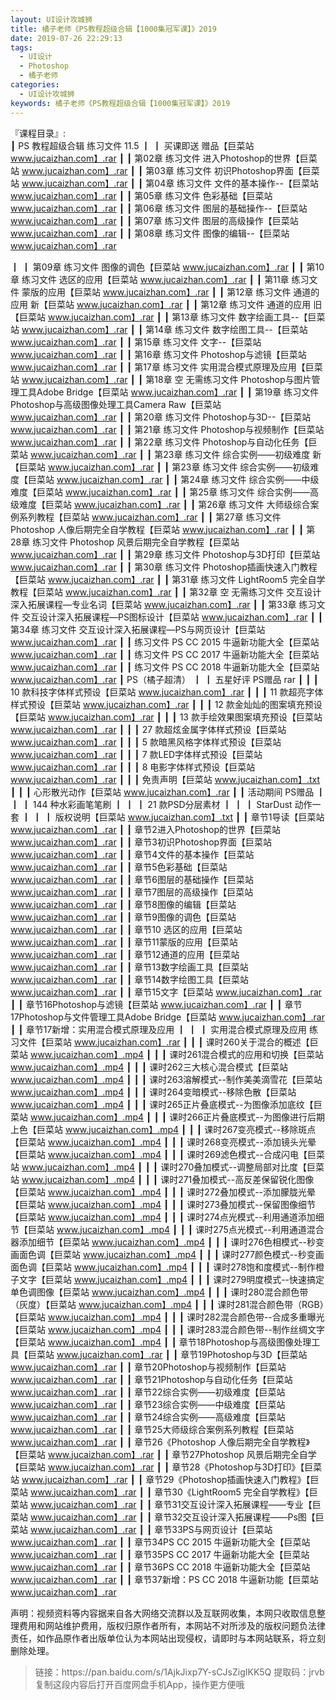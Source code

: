 ```yaml
---
layout: UI设计攻城狮
title: 橘子老师《PS教程超级合辑【1000集冠军课】》2019
date: 2019-07-26 22:29:13
tags:
  - UI设计
  - Photoshop
  - 橘子老师
categories:
  - UI设计攻城狮
keywords: 橘子老师《PS教程超级合辑【1000集冠军课】》2019
---
```

『课程目录』:  
┃  PS 教程超级合辑 练习文件 11.5
┃  ┃  买课即送 赠品【巨菜站 www.jucaizhan.com】.rar
┃  ┃  第02章 练习文件 进入Photoshop的世界【巨菜站 www.jucaizhan.com】.rar
┃  ┃  第03章 练习文件 初识Photoshop界面【巨菜站 www.jucaizhan.com】.rar
┃  ┃  第04章 练习文件 文件的基本操作--【巨菜站 www.jucaizhan.com】.rar
┃  ┃  第05章 练习文件 色彩基础【巨菜站 www.jucaizhan.com】.rar
┃  ┃  第06章 练习文件 图层的基础操作--【巨菜站 www.jucaizhan.com】.rar
┃  ┃  第07章 练习文件 图层的高级操作【巨菜站 www.jucaizhan.com】.rar
┃  ┃  第08章 练习文件 图像的编辑--【巨菜站 www.jucaizhan.com】.rar
<!-- more --> 
┃  ┃  第09章 练习文件 图像的调色【巨菜站 www.jucaizhan.com】.rar
┃  ┃  第10章 练习文件 选区的应用【巨菜站 www.jucaizhan.com】.rar
┃  ┃  第11章 练习文件 蒙版的应用【巨菜站 www.jucaizhan.com】.rar
┃  ┃  第12章 练习文件 通道的应用 新【巨菜站 www.jucaizhan.com】.rar
┃  ┃  第12章 练习文件 通道的应用 旧【巨菜站 www.jucaizhan.com】.rar
┃  ┃  第13章 练习文件 数字绘画工具--【巨菜站 www.jucaizhan.com】.rar
┃  ┃  第14章 练习文件 数字绘图工具--【巨菜站 www.jucaizhan.com】.rar
┃  ┃  第15章 练习文件 文字--【巨菜站 www.jucaizhan.com】.rar
┃  ┃  第16章 练习文件 Photoshop与滤镜【巨菜站 www.jucaizhan.com】.rar
┃  ┃  第17章 练习文件 实用混合模式原理及应用【巨菜站 www.jucaizhan.com】.rar
┃  ┃  第18章 空 无需练习文件 Photoshop与图片管理工具Adobe Bridge【巨菜站 www.jucaizhan.com】.rar
┃  ┃  第19章 练习文件 Photoshop与高级图像处理工具Camera Raw【巨菜站 www.jucaizhan.com】.rar
┃  ┃  第20章 练习文件 Photoshop与3D--【巨菜站 www.jucaizhan.com】.rar
┃  ┃  第21章 练习文件 Photoshop与视频制作【巨菜站 www.jucaizhan.com】.rar
┃  ┃  第22章 练习文件 Photoshop与自动化任务【巨菜站 www.jucaizhan.com】.rar
┃  ┃  第23章 练习文件 综合实例——初级难度 新【巨菜站 www.jucaizhan.com】.rar
┃  ┃  第23章 练习文件 综合实例——初级难度【巨菜站 www.jucaizhan.com】.rar
┃  ┃  第24章 练习文件 综合实例——中级难度【巨菜站 www.jucaizhan.com】.rar
┃  ┃  第25章 练习文件 综合实例——高级难度【巨菜站 www.jucaizhan.com】.rar
┃  ┃  第26章 练习文件 大师级综合案例系列教程【巨菜站 www.jucaizhan.com】.rar
┃  ┃  第27章 练习文件 Photoshop 人像后期完全自学教程【巨菜站 www.jucaizhan.com】.rar
┃  ┃  第28章 练习文件 Photoshop 风景后期完全自学教程【巨菜站 www.jucaizhan.com】.rar
┃  ┃  第29章 练习文件 Photoshop与3D打印【巨菜站 www.jucaizhan.com】.rar
┃  ┃  第30章 练习文件 Photoshop插画快速入门教程【巨菜站 www.jucaizhan.com】.rar
┃  ┃  第31章 练习文件 LightRoom5 完全自学教程【巨菜站 www.jucaizhan.com】.rar
┃  ┃  第32章 空 无需练习文件 交互设计深入拓展课程—专业名词【巨菜站 www.jucaizhan.com】.rar
┃  ┃  第33章 练习文件 交互设计深入拓展课程—PS图标设计【巨菜站 www.jucaizhan.com】.rar
┃  ┃  第34章 练习文件 交互设计深入拓展课程—PS与网页设计【巨菜站 www.jucaizhan.com】.rar
┃  ┃  练习文件 PS CC 2015 牛逼新功能大全【巨菜站 www.jucaizhan.com】.rar
┃  ┃  练习文件 PS CC 2017 牛逼新功能大全【巨菜站 www.jucaizhan.com】.rar
┃  ┃  练习文件 PS CC 2018 牛逼新功能大全【巨菜站 www.jucaizhan.com】.rar
┃  PS（橘子超清）
┃  ┃  五星好评 PS赠品 rar
┃  ┃  ┃  10 款科技字体样式预设【巨菜站 www.jucaizhan.com】.rar
┃  ┃  ┃  11 款超亮字体样式预设【巨菜站 www.jucaizhan.com】.rar
┃  ┃  ┃  12 款金灿灿的图案填充预设【巨菜站 www.jucaizhan.com】.rar
┃  ┃  ┃  13 款手绘效果图案填充预设【巨菜站 www.jucaizhan.com】.rar
┃  ┃  ┃  27 款超炫金属字体样式预设【巨菜站 www.jucaizhan.com】.rar
┃  ┃  ┃  5 款暗黑风格字体样式预设【巨菜站 www.jucaizhan.com】.rar
┃  ┃  ┃  7 款LED字体样式预设【巨菜站 www.jucaizhan.com】.rar
┃  ┃  ┃  8 电影字体样式预设【巨菜站 www.jucaizhan.com】.rar
┃  ┃  ┃  免责声明【巨菜站 www.jucaizhan.com】.txt
┃  ┃  ┃  心形散光动作【巨菜站 www.jucaizhan.com】.rar
┃  ┃  活动期间 PS赠品
┃  ┃  ┃  144 种水彩画笔笔刷
┃  ┃  ┃  21 款PSD分层素材
┃  ┃  ┃  StarDust 动作一套
┃  ┃  ┃  版权说明【巨菜站 www.jucaizhan.com】.txt
┃  ┃  章节1导读【巨菜站 www.jucaizhan.com】.rar
┃  ┃  章节2进入Photoshop的世界【巨菜站 www.jucaizhan.com】.rar
┃  ┃  章节3初识Photoshop界面【巨菜站 www.jucaizhan.com】.rar
┃  ┃  章节4文件的基本操作【巨菜站 www.jucaizhan.com】.rar
┃  ┃  章节5色彩基础【巨菜站 www.jucaizhan.com】.rar
┃  ┃  章节6图层的基础操作【巨菜站 www.jucaizhan.com】.rar
┃  ┃  章节7图层的高级操作【巨菜站 www.jucaizhan.com】.rar
┃  ┃  章节8图像的编辑【巨菜站 www.jucaizhan.com】.rar
┃  ┃  章节9图像的调色【巨菜站 www.jucaizhan.com】.rar
┃  ┃  章节10 选区的应用【巨菜站 www.jucaizhan.com】.rar
┃  ┃  章节11蒙版的应用【巨菜站 www.jucaizhan.com】.rar
┃  ┃  章节12通道的应用【巨菜站 www.jucaizhan.com】.rar
┃  ┃  章节13数字绘画工具【巨菜站 www.jucaizhan.com】.rar
┃  ┃  章节14数字绘图工具【巨菜站 www.jucaizhan.com】.rar
┃  ┃  章节15文字【巨菜站 www.jucaizhan.com】.rar
┃  ┃  章节16Photoshop与滤镜【巨菜站 www.jucaizhan.com】.rar
┃  ┃  章节17Photoshop与文件管理工具Adobe Bridge【巨菜站 www.jucaizhan.com】.rar
┃  ┃  章节17新增：实用混合模式原理及应用
┃  ┃  ┃  实用混合模式原理及应用 练习文件【巨菜站 www.jucaizhan.com】.rar
┃  ┃  ┃  课时260关于混合的概述【巨菜站 www.jucaizhan.com】.mp4
┃  ┃  ┃  课时261混合模式的应用和切换【巨菜站 www.jucaizhan.com】.mp4
┃  ┃  ┃  课时262三大核心混合模式【巨菜站 www.jucaizhan.com】.mp4
┃  ┃  ┃  课时263溶解模式--制作美美滴雪花【巨菜站 www.jucaizhan.com】.mp4
┃  ┃  ┃  课时264变暗模式--移除色散【巨菜站 www.jucaizhan.com】.mp4
┃  ┃  ┃  课时265正片叠底模式--为图像添加底纹【巨菜站 www.jucaizhan.com】.mp4
┃  ┃  ┃  课时266正片叠底模式--为图像进行后期上色【巨菜站 www.jucaizhan.com】.mp4
┃  ┃  ┃  课时267变亮模式--移除斑点【巨菜站 www.jucaizhan.com】.mp4
┃  ┃  ┃  课时268变亮模式--添加镜头光晕【巨菜站 www.jucaizhan.com】.mp4
┃  ┃  ┃  课时269滤色模式--合成闪电【巨菜站 www.jucaizhan.com】.mp4
┃  ┃  ┃  课时270叠加模式--调整局部对比度【巨菜站 www.jucaizhan.com】.mp4
┃  ┃  ┃  课时271叠加模式--高反差保留锐化图像【巨菜站 www.jucaizhan.com】.mp4
┃  ┃  ┃  课时272叠加模式--添加朦胧光晕【巨菜站 www.jucaizhan.com】.mp4
┃  ┃  ┃  课时273叠加模式--保留图像细节【巨菜站 www.jucaizhan.com】.mp4
┃  ┃  ┃  课时274点光模式--利用通道添加细节【巨菜站 www.jucaizhan.com】.mp4
┃  ┃  ┃  课时275点光模式--利用通道混合器添加细节【巨菜站 www.jucaizhan.com】.mp4
┃  ┃  ┃  课时276色相模式--秒变画面色调【巨菜站 www.jucaizhan.com】.mp4
┃  ┃  ┃  课时277颜色模式--秒变画面色调【巨菜站 www.jucaizhan.com】.mp4
┃  ┃  ┃  课时278饱和度模式--制作橙子文字【巨菜站 www.jucaizhan.com】.mp4
┃  ┃  ┃  课时279明度模式--快速搞定单色调图像【巨菜站 www.jucaizhan.com】.mp4
┃  ┃  ┃  课时280混合颜色带（灰度）【巨菜站 www.jucaizhan.com】.mp4
┃  ┃  ┃  课时281混合颜色带（RGB）【巨菜站 www.jucaizhan.com】.mp4
┃  ┃  ┃  课时282混合颜色带--合成多重曝光【巨菜站 www.jucaizhan.com】.mp4
┃  ┃  ┃  课时283混合颜色带--制作丝绸文字【巨菜站 www.jucaizhan.com】.mp4
┃  ┃  章节18Photoshop与高级图像处理工具【巨菜站 www.jucaizhan.com】.rar
┃  ┃  章节19Photoshop与3D【巨菜站 www.jucaizhan.com】.rar
┃  ┃  章节20Photoshop与视频制作【巨菜站 www.jucaizhan.com】.rar
┃  ┃  章节21Photoshop与自动化任务【巨菜站 www.jucaizhan.com】.rar
┃  ┃  章节22综合实例——初级难度【巨菜站 www.jucaizhan.com】.rar
┃  ┃  章节23综合实例——中级难度【巨菜站 www.jucaizhan.com】.rar
┃  ┃  章节24综合实例——高级难度【巨菜站 www.jucaizhan.com】.rar
┃  ┃  章节25大师级综合案例系列教程【巨菜站 www.jucaizhan.com】.rar
┃  ┃  章节26《Photoshop 人像后期完全自学教程》【巨菜站 www.jucaizhan.com】.rar
┃  ┃  章节27Photoshop 风景后期完全自学【巨菜站 www.jucaizhan.com】.rar
┃  ┃  章节28《Photoshop与3D打印》【巨菜站 www.jucaizhan.com】.rar
┃  ┃  章节29《Photoshop插画快速入门教程》【巨菜站 www.jucaizhan.com】.rar
┃  ┃  章节30《LightRoom5 完全自学教程》【巨菜站 www.jucaizhan.com】.rar
┃  ┃  章节31交互设计深入拓展课程——专业【巨菜站 www.jucaizhan.com】.rar
┃  ┃  章节32交互设计深入拓展课程——Ps图【巨菜站 www.jucaizhan.com】.rar
┃  ┃  章节33PS与网页设计【巨菜站 www.jucaizhan.com】.rar
┃  ┃  章节34PS CC 2015 牛逼新功能大全【巨菜站 www.jucaizhan.com】.rar
┃  ┃  章节35PS CC 2017 牛逼新功能大全【巨菜站 www.jucaizhan.com】.rar
┃  ┃  章节36PS CC 2018 牛逼新功能大全【巨菜站 www.jucaizhan.com】.rar
┃  ┃  章节37新增：PS CC 2018 牛逼新功能【巨菜站 www.jucaizhan.com】.rar


<div class="post-copyright">
    <div class="post-copyright__author">
      <span class="post-copyright-meta">声明：视频资料等内容据来自各大网络交流群以及互联网收集，本网只收取信息整理费用和网站维护费用，版权归原作者所有，本网站不对所涉及的版权问题负法律责任，如作品原作者出版单位认为本网站出现侵权，请即时与本网站联系，将立刻删除处理。 </span>
    </div>
</div>

<blockquote class="blockquote-center">
链接：https://pan.baidu.com/s/1AjkJixp7Y-sCJsZigIKK5Q 
提取码：jrvb 
复制这段内容后打开百度网盘手机App，操作更方便哦
</blockquote>

